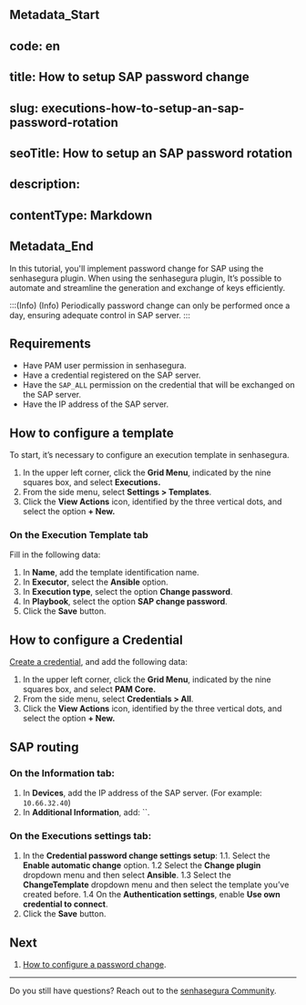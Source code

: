 ## Metadata_Start 
## code: en
## title: How to setup SAP password change 
## slug: executions-how-to-setup-an-sap-password-rotation 
## seoTitle: How to setup an SAP password rotation 
## description:  
## contentType: Markdown 
## Metadata_End
In this tutorial, you'll implement password change for SAP using the senhasegura plugin. When using the senhasegura plugin, It’s possible to automate and streamline the generation and exchange of keys efficiently.

:::(Info) (Info)
Periodically password change can only be performed once a day, ensuring adequate control in SAP server.
:::

## Requirements

- Have PAM user permission in senhasegura.
- Have a credential registered on the SAP server.
- Have the `SAP_ALL` permission on the credential that will be exchanged on the SAP server.
- Have the IP address of the SAP server.

## How to configure a template

To start, it’s necessary to configure an execution template in senhasegura.

1. In the upper left corner, click the **Grid Menu**, indicated by the nine squares box, and select **Executions.**
2. From the side menu, select **Settings > Templates**.
3. Click the **View Actions** icon, identified by the three vertical dots, and select the option **+ New.**

### On the **Execution Template** tab
Fill in the following data:

1. In **Name**, add the template identification name.
2. In **Executor**, select the **Ansible** option.
3. In **Execution type**, select the option **Change password**.
4. In **Playbook**, select the option **SAP change password**.
5. Click the **Save** button.

## How to configure a Credential

[Create a credential](/v3-32/docs/pam-how-to-set-up-a-credential-in-senhasegura), and add the following data:

1. In the upper left corner, click the **Grid Menu**, indicated by the nine squares box, and select **PAM Core.**
2. From the side menu, select **Credentials > All**.
3. Click the **View Actions** icon, identified by the three vertical dots, and select the option **+ New.**

## SAP routing

### On the Information tab:

1. In **Devices**, add the IP address of the SAP server. (For example: `10.66.32.40`)
2. In **Additional Information**, add: ``.

### On the **Executions settings** tab:

1. In the **Credential password change settings setup**:
    1.1. Select the **Enable automatic change** option.
    1.2 Select the **Change plugin** dropdown menu and then select **Ansible**.
    1.3 Select the **ChangeTemplate** dropdown menu and then select the template you’ve created before.
    1.4 On the **Authentication settings**, enable **Use own credential to connect**.
2. Click the **Save** button.

## Next

1. [How to configure a password change](/v3-32/docs/password-change-operations).

***
Do you still have questions? Reach out to the [senhasegura Community](https://community.senhasegura.io/).